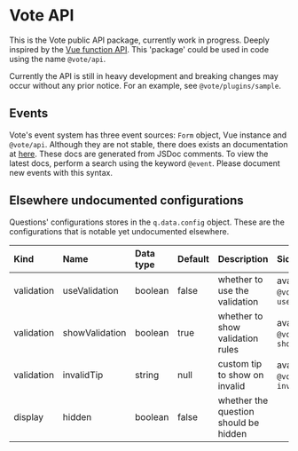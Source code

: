 Vote API
========

This is the Vote public API package, currently work in progress. Deeply inspired by the
[Vue function API][vue-function-api]. This 'package' could be used in code using the name `@vote/api`.

Currently the API is still in heavy development and breaking changes may occur without any prior notice. For an example,
see `@vote/plugins/sample`.

## Events

Vote's event system has three event sources: `Form` object, Vue instance and `@vote/api`. Although they are not stable,
there does exists an documentation at [here][events-1]. These docs are generated from JSDoc comments. To view the latest
docs, perform a search using the keyword `@event`. Please document new events with this syntax.

## Elsewhere undocumented configurations

Questions' configurations stores in the `q.data.config` object. These are the configurations that is notable yet
undocumented elsewhere.

| Kind       | Name           | Data type | Default | Description                           | Side notes                                   |
|:-----------|:---------------|:----------|:--------|:--------------------------------------|:---------------------------------------------|
| validation | useValidation  | boolean   | false   | whether to use the validation         | available in `@vote/api` as `useValidation`  |
| validation | showValidation | boolean   | true    | whether to show validation rules      | available in `@vote/api` as `showValidation` |
| validation | invalidTip     | string    | null    | custom tip to show on invalid         | available in `@vote/api` as `invalidTip`     |
| display    | hidden         | boolean   | false   | whether the question should be hidden |                                              |

[vue-function-api]: https://github.com/vuejs/rfcs/blob/function-apis/active-rfcs/0000-function-api.md
[events-1]: https://vote-events-1.netlify.com/
